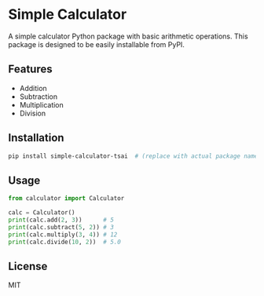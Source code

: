 # Simple Calculator

A simple calculator Python package with basic arithmetic operations. This package is designed to be easily installable from PyPI.

## Features
- Addition
- Subtraction
- Multiplication
- Division

## Installation

```bash
pip install simple-calculator-tsai  # (replace with actual package name after upload)
```

## Usage

```python
from calculator import Calculator

calc = Calculator()
print(calc.add(2, 3))      # 5
print(calc.subtract(5, 2)) # 3
print(calc.multiply(3, 4)) # 12
print(calc.divide(10, 2))  # 5.0
```

## License
MIT